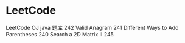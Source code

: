 # LeetCode
LeetCode OJ java 题库
242	Valid Anagram
241 Different Ways to Add Parentheses
240 Search a 2D Matrix II 
245
